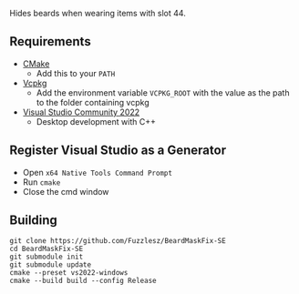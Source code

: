 Hides beards when wearing items with slot 44.

## Requirements
* [CMake](https://cmake.org/)
	* Add this to your `PATH`
* [Vcpkg](https://github.com/microsoft/vcpkg)
	* Add the environment variable `VCPKG_ROOT` with the value as the path to the folder containing vcpkg
* [Visual Studio Community 2022](https://visualstudio.microsoft.com/)
	* Desktop development with C++

## Register Visual Studio as a Generator
* Open `x64 Native Tools Command Prompt`
* Run `cmake`
* Close the cmd window

## Building
```
git clone https://github.com/Fuzzlesz/BeardMaskFix-SE
cd BeardMaskFix-SE
git submodule init
git submodule update
cmake --preset vs2022-windows
cmake --build build --config Release
```
